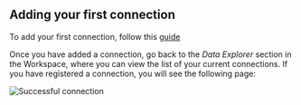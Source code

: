 ## Adding your first connection

To add your first connection, follow this [guide](../../connections/creating-a-connection)

Once you have added a connection, go back to the *Data Explorer* section in the Workspace, where you can view the list of your current connections. If you have registered a connection, you will see the following page:

![Successful connection](/img/cloud-native-workspace/connections/the_connections_successful2.png)

